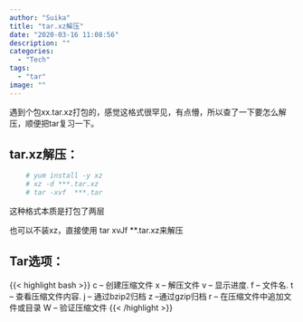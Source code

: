 ```yaml
---
author: "Suika"
title: "tar.xz解压"
date: "2020-03-16 11:08:56"
description: ""
categories: 
  - "Tech"
tags: 
  - "tar"
image: ""
---
```


遇到个包xx.tar.xz打包的，感觉这格式很罕见，有点懵，所以查了一下要怎么解压，顺便把tar复习一下。


## tar.xz解压：

```bash
    # yum install -y xz
    # xz -d ***.tar.xz
    # tar -xvf  ***.tar
```

这种格式本质是打包了两层

也可以不装xz，直接使用 tar xvJf  **.tar.xz来解压

## Tar选项：
{{< highlight bash >}}
    c – 创建压缩文件
    x – 解压文件
    v – 显示进度.
    f – 文件名.
    t – 查看压缩文件内容.
    j – 通过bzip2归档
    z –通过gzip归档
    r – 在压缩文件中追加文件或目录
    W – 验证压缩文件
{{< /highlight >}}